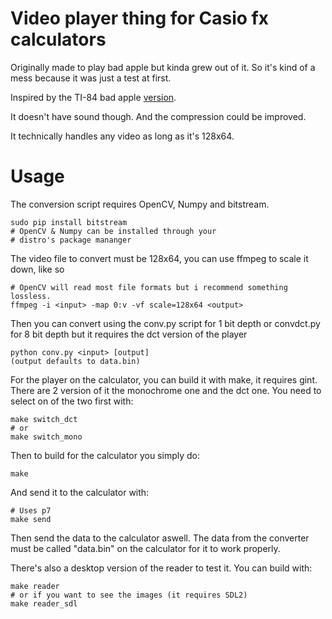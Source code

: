 # Video player thing for Casio fx calculators

Originally made to play bad apple but kinda grew out of it. So it's kind of a mess because it was just a test at first.

Inspired by the TI-84 bad apple [version](https://github.com/fb39ca4/badapple-ti84).

It doesn't have sound though. And the compression could be improved.

It technically handles any video as long as it's 128x64.

# Usage
The conversion script requires OpenCV, Numpy and bitstream.
```
sudo pip install bitstream
# OpenCV & Numpy can be installed through your
# distro's package mananger
```

The video file to convert must be 128x64, you can use ffmpeg to scale it down, like so
```
# OpenCV will read most file formats but i recommend something lossless.
ffmpeg -i <input> -map 0:v -vf scale=128x64 <output>
```

Then you can convert using the conv.py script for 1 bit depth or convdct.py for 8 bit depth but it requires the dct version of the player
```
python conv.py <input> [output]
(output defaults to data.bin)
```

For the player on the calculator, you can build it with make, it requires gint. There are 2 version of it the monochrome one and the dct one.
You need to select on of the two first with:
```
make switch_dct
# or
make switch_mono
```
Then to build for the calculator you simply do:
```
make
```
And send it to the calculator with:
```
# Uses p7
make send
```

Then send the data to the calculator aswell.
The data from the converter must be called "data.bin" on the calculator for it to work properly.

There's also a desktop version of the reader to test it. You can build with:
```
make reader
# or if you want to see the images (it requires SDL2)
make reader_sdl
```
